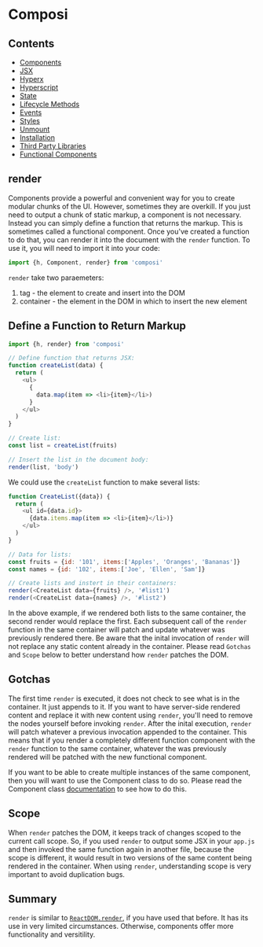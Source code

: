 Composi
=======

Contents
--------
- [Components](./components.md)
- [JSX](./jsx.md)
- [Hyperx](./hyperx.md)
- [Hyperscript](./hyperscript.md)
- [State](./state.md)
- [Lifecycle Methods](./lifecycle.md)
- [Events](./events.md)
- [Styles](./styles.md)
- [Unmount](./unmount.md)
- [Installation](../README.md)
- [Third Party Libraries](./third-party.md)
- [Functional Components](./functional-components.md)

render
------

Components provide a powerful and convenient way for you to create modular chunks of the UI. However, sometimes they are overkill. If you just need to output a chunk of static markup, a component is not necessary. Instead you can simply define a function that returns the markup. This is sometimes called a functional component. Once you've created a function to do that, you can render it into the document with the `render` function. To use it, you will need to import it into your code:

```javascript
import {h, Component, render} from 'composi'

```
`render` take two paraemeters:

1. tag - the element to create and insert into the DOM
2. container - the element in the DOM in which to insert the new element 

Define a Function to Return Markup
----------------------------------

```javascript
import {h, render} from 'composi'

// Define function that returns JSX:
function createList(data) {
  return (
    <ul>
      {
        data.map(item => <li>{item}</li>)
      }
    </ul>
  )
}

// Create list:
const list = createList(fruits)

// Insert the list in the document body:
render(list, 'body')
```

We could use the `createList` function to make several lists:

```javascript
function CreateList({data}) {
  return (
    <ul id={data.id}>
      {data.items.map(item => <li>{item}</li>)}
    </ul>
  )
}

// Data for lists:
const fruits = {id: '101', items:['Apples', 'Oranges', 'Bananas']}
const names = {id: '102', items:['Joe', 'Ellen', 'Sam']}

// Create lists and instert in their containers:
render(<CreateList data={fruits} />, '#list1')
render(<CreateList data={names} />, '#list2')
```

In the above example, if we rendered both lists to the same container, the second render would replace the first. Each subsequent call of the `render` function in the same container will patch and update whatever was previously rendered there. Be aware that the inital invocation of `render` will not replace any static content already in the container. Please read `Gotchas` and `Scope` below to better understand how `render` patches the DOM.

Gotchas
-------
The first time `render` is executed, it does not check to see what is in the container. It just appends to it. If you want to have server-side rendered content and replace it with new content using `render`, you'll need to remove the nodes yourself before invoking `render`. After the inital execution, `render` will patch whatever a previous invocation appended to the container. This means that if you render a completely different function component with the `render` function to the same container, whatever the was previously rendered will be patched with the new functional component.

If you want to be able to create multiple instances of the same component, then you will want to use the Component class to do so. Please read the Component class [documentation](./components.md) to see how to do this.

Scope
-------
When `render` patches the DOM, it keeps track of changes scoped to the current call scope. So, if you used `render` to output some JSX in your `app.js` and then invoked the same function again in another file, because the scope is different, it would result in two versions of the same content being rendered in the container. When using `render`, understanding scope is very important to avoid duplication bugs.


Summary
-------

`render` is similar to [`ReactDOM.render`](https://facebook.github.io/react/docs/react-dom.html#render), if you have used that before. It has its use in very limited circumstances. Otherwise, components offer more functionality and versitility.
